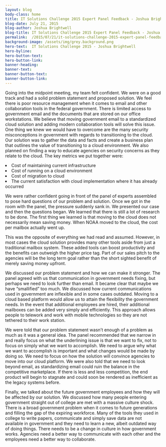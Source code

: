 ```yaml
---
layout: blog
body-class: home
title: IT Solutions Challenge 2015 Expert Panel Feedback - Joshua Brightwell
blog-date: July 21, 2015
blog-author: Joshua Brightwell
blog-title: IT Solutions Challenge 2015 Expert Panel Feedback - Joshua Brightwell
permalink:  /2015/07/21/it-solutions-challenge-2015-expert-panel-feedback-joshua-brightwell/
background-image: /assets/img/grey.background.png
hero-text:  IT Solutions Challenge 2015 - Joshua Brightwell
hero-byline:
hero-button-text: 
hero-button-link: 
banner-heading: 
banner-text: 
banner-button-text: 
banner-button-link: 
---
```

Going into the midpoint meeting, my team felt confident. We were on a good track and had a solid problem statement and proposed solution. We feel there is poor resource management when it comes to email and other collaboration tools in the federal government. There is limited access to government email and the documents that are stored on our office workstations. We believe that moving government email to a standardized cloud solution and adding modern collaboration tools will solve this issue.  One thing we knew we would have to overcome are the many security misconceptions in government with regards to transitioning to the cloud.  Our solution was to gather the data and facts and create a business plan that outlines the value of transitioning to a cloud environment.   We also planned on finding a way to educate agencies on security concerns as they relate to the cloud.  The key metrics we put together were:

<LI>Cost of maintaining current infrastructure</LI>
<LI>Cost of running on a cloud environment</LI>
<LI>Cost of migration to cloud</LI>
<LI>The current satisfaction with cloud implementation where it has already occurred</LI>

We were rather confident going in front of the panel of experts assembled to pose hard questions of our problem and solution.  Once we got in the room with the panel, the pressure suddenly sank in. We presented our case and then the questions began.  We learned that there is still a lot of research to be done.  The first thing we learned is that moving to the cloud does not necessarily mean saving money.  When NOAA moved to the cloud, the cost per mailbox actually went up.

This was the opposite of everything we had read and assumed.  However, in most cases the cloud solution provides many other tools aside from just a traditional mailbox system. These added tools can boost productivity and the benefits can outweigh the higher price tag. Part of our sales pitch to the agencies will be the long term goal rather than the short sighted benefit of merely saving money upfront.

We discussed our problem statement and how we can make it stronger. The panel agreed with us that communication in government needs fixing, but perhaps we need to look further than email.  It became clear that maybe we have “smallified” too much.  We discussed how current communications used in government are inflexible and in some cases outdated.  Moving to a cloud based platform would allow us to attain the flexibility the government needs. In the event that additional employees are hired,  their additional mailboxes can be added very simply and efficiently. This approach allows people to telework and work with mobile technologies so they are not tethered to their work station.

We were told that our problem statement wasn’t enough of a problem as much as it was a general idea.  The panel recommended that we narrow in and really focus on what the underlining issue is that we want to fix, not to focus on simply what we want to accomplish.  We need to argue why what we want to accomplish is important and what changes would be made by doing so. We need to focus on how the solution will convince agencies to move into our cloud platform.  We were also told that we need to look beyond email, as standardizing email could ruin the balance in the competitive marketplace.  If there is less and less competition, the end product will begin to stagnate and could soon be rendered as inefficient as the legacy systems before.

Finally, we talked about the future government employees and how they will be affected by our solution.  We discussed how many people entering government straight out of college are met with a massive culture shock.  There is a broad government problem when it comes to future generations and filling the gap of the expiring workforce. Many of the tools they used in college to write papers, communicate and simply save data are not available in government and they need to learn a new, albeit outdated way of doing things.  There needs to be a change in culture in how government works.  Agencies need a better way to communicate with each other and the employees need a better way to collaborate.

